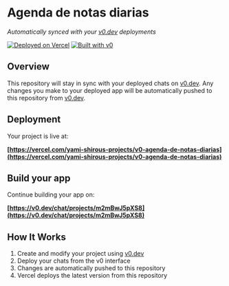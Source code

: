 # Agenda de notas diarias

*Automatically synced with your [v0.dev](https://v0.dev) deployments*

[![Deployed on Vercel](https://img.shields.io/badge/Deployed%20on-Vercel-black?style=for-the-badge&logo=vercel)](https://vercel.com/yami-shirous-projects/v0-agenda-de-notas-diarias)
[![Built with v0](https://img.shields.io/badge/Built%20with-v0.dev-black?style=for-the-badge)](https://v0.dev/chat/projects/m2mBwJ5pXS8)

## Overview

This repository will stay in sync with your deployed chats on [v0.dev](https://v0.dev).
Any changes you make to your deployed app will be automatically pushed to this repository from [v0.dev](https://v0.dev).

## Deployment

Your project is live at:

**[https://vercel.com/yami-shirous-projects/v0-agenda-de-notas-diarias](https://vercel.com/yami-shirous-projects/v0-agenda-de-notas-diarias)**

## Build your app

Continue building your app on:

**[https://v0.dev/chat/projects/m2mBwJ5pXS8](https://v0.dev/chat/projects/m2mBwJ5pXS8)**

## How It Works

1. Create and modify your project using [v0.dev](https://v0.dev)
2. Deploy your chats from the v0 interface
3. Changes are automatically pushed to this repository
4. Vercel deploys the latest version from this repository
